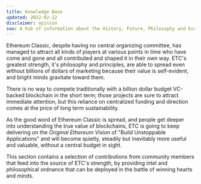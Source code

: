 ```yaml
---
title: Knowledge Base
updated: 2022-02-22
disclaimer: opinion
seo: A hub of information about the History, Future, Philosophy and Economics of Ethereum Classic, documenting the why, how and where of the decentralized version of Ethereum.
---
```


Ethereum Classic, despite having no central organizing committee, has managed to attract all kinds of players at various points in time who have come and gone and all contributed and shaped it in their own way. ETC's greatest strength, it's philosophy and principles, are able to spread even without billions of dollars of marketing because their value is self-evident, and bright minds gravitate toward them.

There is no way to compete traditionally with a billion dollar budget VC-backed blockchain in the short term; those projects are sure to attract immediate attention, but this reliance on centralized funding and direction comes at the price of long term sustainability.

As the good word of Ethereum Classic is spread, and people get deeper into understanding the true value of blockchains, ETC is going to keep delivering on the _Original Ethereum Vision_ of "Build Unstoppable Applications" and will become quietly, steadily but inevitably more useful and valuable, without a central budget in sight.

This section contains a selection of contributions from community members that feed into the source of ETC's strength, by providing intel and philosophical ordnance that can be deployed in the battle of winning hearts and minds.
